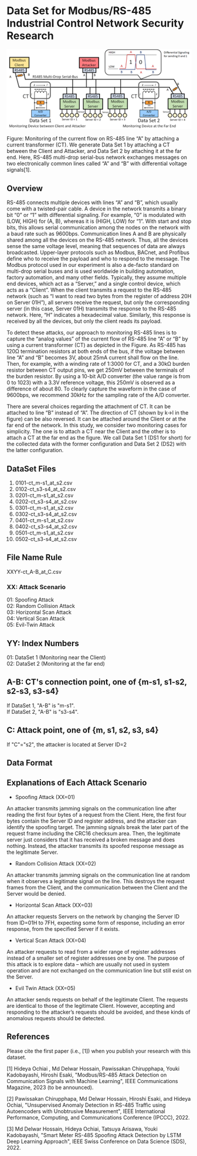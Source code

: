 # Data Set for Modbus/RS-485 Industrial Control Network Security Research

![Architecture](architecture.png)

Figure: Monitoring of the current flow on RS-485 line “A” by attaching a current transformer (CT). We generate Data Set 1 by attaching a CT between the Client and Attacker, and Data Set 2 by attaching it at the far end. Here, RS-485 multi-drop serial-bus network exchanges messages on two electronically common lines called “A” and “B” with differential voltage signals[1].

## Overview

RS-485 connects multiple devices with lines “A” and “B”, which usually come with a twisted-pair cable. A device in the network transmits a binary bit “0” or “1” with differential signaling. For example, “0” is modulated with (LOW, HIGH) for (A, B), whereas it is (HIGH, LOW) for “1”. With start and stop bits, this allows serial communication among the nodes on the network with a baud rate such as 9600bps. Communication lines A and B are physically shared among all the devices on the RS-485 network. Thus, all the devices sense the same voltage level, meaning that sequences of data are always broadcasted. Upper-layer protocols such as Modbus, BACnet, and Profibus define who to receive the payload and who to respond to the message. The Modbus protocol used in our experiment is also a de-facto standard on multi-drop serial buses and is used worldwide in building automation, factory automation, and many other fields. Typically, they assume multiple end devices, which act as a “Server,” and a single control device, which acts as a “Client”. When the client transmits a request to the RS-485 network (such as “I want to read two bytes from the register of address 20H on Server 01H”), all servers receive the request, but only the corresponding server (in this case, Server 01H) transmits the response to the RS-485 network. Here, “H” indicates a hexadecimal value. Similarly, this response is received by all the devices, but only the client reads its payload. 

To detect these attacks, our approach to monitoring RS-485 lines is to capture the “analog values” of the current flow of RS-485 line “A” or “B” by using a current transformer (CT) as depicted in the Figure. As RS-485 has 120Ω termination resistors at both ends of the bus, if the voltage between line “A” and “B” becomes 3V, about 25mA current shall flow on the line. Then, for example, with a winding rate of 1:3000 for CT, and a 30kΩ burden resistor between CT output pins, we get 250mV between the terminals of the burden resistor. By using a 10-bit A/D converter (the value range is from 0 to 1023) with a 3.3V reference voltage, this 250mV is observed as a difference of about 80. To clearly capture the waveform in the case of 9600bps, we recommend 30kHz for the sampling rate of the A/D converter. 

There are several choices regarding the attachment of CT. It can be attached to line “B” instead of “A”. The direction of CT (shown by k→l in the figure) can be also reversed. It can be attached around the Client or at the far end of the network. In this study, we consider two monitoring cases for simplicity. The one is to attach a CT near the Client and the other is to attach a CT at the far end as the figure. We call Data Set 1 (DS1 for short) for the collected data with the former configuration and Data Set 2 (DS2) with the latter configuration.


## DataSet Files
 1. 0101-ct_m-s1_at_s2.csv
 2. 0102-ct_s3-s4_at_s2.csv
 3. 0201-ct_m-s1_at_s2.csv
 4. 0202-ct_s3-s4_at_s2.csv
 5. 0301-ct_m-s1_at_s2.csv
 6. 0302-ct_s3-s4_at_s2.csv
 7. 0401-ct_m-s1_at_s2.csv
 8. 0402-ct_s3-s4_at_s2.csv
 9. 0501-ct_m-s1_at_s2.csv
 10. 0502-ct_s3-s4_at_s2.csv

## File Name Rule
 XXYY-ct_A-B_at_C.csv

 ### XX: Attack Scenario
  01: Spoofing Attack  
  02: Random Collision Attack  
  03: Horizontal Scan Attack  
  04: Vertical Scan Attack  
  05: Evil-Twin Attack  
  
 ## YY: Index Numbers
  01: DataSet 1  (Monitoring near the Client)  
  02: DataSet 2  (Monitoring at the far end)  
  
 ## A-B: CT's connection point, one of {m-s1, s1-s2, s2-s3, s3-s4}
  If DataSet 1, "A-B" is "m-s1".  
  If DataSet 2, "A-B" is "s3-s4".
  
 ## C: Attack point, one of {m, s1, s2, s3, s4}
  If "C"="s2", the attacker is located at Server ID=2

## Data Format

## Explanations of Each Attack Scenario

* Spoofing Attack (XX=01)

An attacker transmits jamming signals on the communication line after reading the first four bytes of a request from the Client. Here, the first four bytes contain the Server ID and register address, and the attacker can identify the spoofing target. The jamming signals break the later part of the request frame including the CRC16 checksum area. Then, the legitimate server just considers that it has received a broken message and does nothing. Instead, the attacker transmits its spoofed response message as the legitimate Server.

* Random Collision Attack (XX=02)

An attacker transmits jamming signals on the communication line at random when it observes a legitimate signal on the line. This destroys the request frames from the Client, and the communication between the Client and the Server would be denied.

* Horizontal Scan Attack (XX=03)

An attacker requests Servers on the network by changing the Server ID from ID=01H to 7FH, expecting some form of response, including an error response, from the specified Server if it exists.

* Vertical Scan Attack (XX=04)

An attacker requests to read from a wider range of register addresses instead of a smaller set of register addresses one by one. The purpose of this attack is to explore data – which are usually not used in system operation and are not exchanged on the communication line but still exist on the Server. 

* Evil Twin Attack (XX=05)

An attacker sends requests on behalf of the legitimate Client. The requests are identical to those of the legitimate Client. However, accepting and responding to the attacker’s requests should be avoided, and these kinds of anomalous requests should be detected.

## References

Please cite the first paper (i.e., [1]) when you publish your research with this dataset.

[1] Hideya Ochiai , Md Delwar Hossain, Pawissakan Chirupphapa, Youki Kadobayashi, Hiroshi Esaki, "Modbus/RS-485 Attack Detection on Communication Signals with Machine Learning", IEEE Communications Magazine, 2023 (to be announced).

[2] Pawissakan Chirupphapa, Md Delwar Hossain, Hiroshi Esaki, and Hideya Ochiai, "Unsupervised Anomaly Detection in RS-485 Traffic using Autoencoders with Unobtrusive Measurement", IEEE International Performance, Computing, and Communications Conference (IPCCC), 2022.

[3] Md Delwar Hossain, Hideya Ochiai, Tatsuya Arisawa, Youki Kadobayashi, "Smart Meter RS-485 Spoofing Attack Detection by LSTM Deep Learning Approach", IEEE Swiss Conference on Data Science (SDS), 2022.
